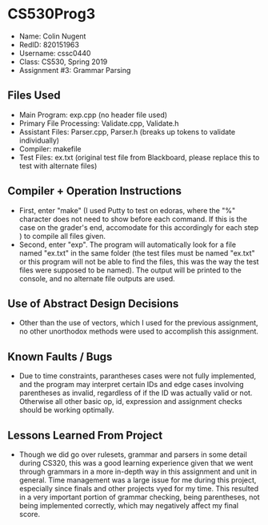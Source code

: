 # CS530Prog3

* Name: Colin Nugent
* RedID: 820151963
* Username: cssc0440
* Class: CS530, Spring 2019
* Assignment #3: Grammar Parsing

## Files Used
* Main Program: exp.cpp (no header file used)
* Primary File Processing: Validate.cpp, Validate.h
* Assistant Files: Parser.cpp, Parser.h (breaks up tokens to validate individually)
* Compiler: makefile
* Test Files: ex.txt (original test file from Blackboard, please replace this to test with alternate files)

## Compiler + Operation Instructions
* First, enter "make" (I used Putty to test on edoras, where the "%" character does not need to show before each command. If this is the case on the grader's end, accomodate for this accordingly for each step ) to compile all files given.
* Second, enter "exp". The program will automatically look for a file named "ex.txt" in the same folder (the test files must be named "ex.txt" or this program will not be able to find the files, this was the way the test files were supposed to be named). The output will be printed to the console, and no alternate file outputs are used.

## Use of Abstract Design Decisions
* Other than the use of vectors, which I used for the previous assignment, no other unorthodox methods were used to accomplish this assignment.

## Known Faults / Bugs
* Due to time constraints, parantheses cases were not fully implemented, and the program may interpret certain IDs and edge cases involving parentheses as invalid, regardless of if the ID was actually valid or not. Otherwise all other basic op, id, expression and assignment checks should be working optimally.

## Lessons Learned From Project
* Though we did go over rulesets, grammar and parsers in some detail during CS320, this was a good learning experience given that we went through grammars in a more in-depth way in this assignment and unit in general. Time management was a large issue for me during this project, especially since finals and other projects vyed for my time. This resulted in a very important portion of grammar checking, being parentheses, not being implemented correctly, which may negatively affect my final score.

